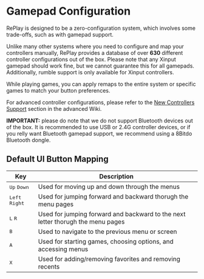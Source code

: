 # Gamepad Configuration

RePlay is designed to be a zero-configuration system, which involves some trade-offs, such as with gamepad support.

Unlike many other systems where you need to configure and map your controllers manually, RePlay provides a database of over **630** different controller configurations out of the box. Please note that any Xinput gamepad should work fine, but we cannot guarantee this for all gamepads. Additionally, rumble support is only available for Xinput controllers.

While playing games, you can apply remaps to the entire system or specific games to match your button preferences.

For advanced controller configurations, please refer to the [New Controllers Support](mappings.md) section in the advanced Wiki.

**IMPORTANT:** please do note that we do not support Bluetooth devices out of the box. It is recommended to use USB or 2.4G controller devices, or if you relly want Bluetooth gamepad support, we recommend using a 8Bitdo Bluetooth dongle.

## Default UI Button Mapping

| Key                                     | Description    |
| --------------------------------------- | -------------- |
| <kbd>Up</kbd> <kbd>Down</kbd>           | Used for moving up and down through the menus |
| <kbd>Left</kbd> <kbd>Right</kbd>        | Used for jumping forward and backward thorugh the menu pages |
| <kbd>L</kbd> <kbd>R</kbd>               | Used for jumping forward and backward to the next letter thorugh the menu pages |
| <kbd>B</kbd>                            | Used to navigate to the previous menu or screen |
| <kbd>A</kbd>                            | Used for starting games, choosing options, and accessing menus |
| <kbd>X</kbd>                            | Used for adding/removing favorites and removing recents |
